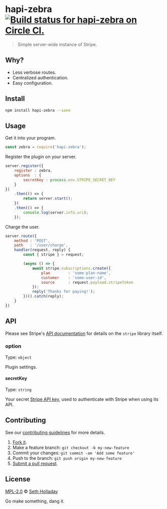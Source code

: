 # hapi-zebra [![Build status for hapi-zebra on Circle CI.](https://img.shields.io/circleci/project/sholladay/hapi-zebra/master.svg "Circle Build Status")](https://circleci.com/gh/sholladay/hapi-zebra "Hapi Zebra Builds")

> Simple server-wide instance of Stripe.

## Why?

 - Less verbose routes.
 - Centralized authentication.
 - Easy configuration.

## Install

```sh
npm install hapi-zebra --save
```

## Usage

Get it into your program.

```js
const zebra = require('hapi-zebra');
```

Register the plugin on your server.

```js
server.register({
    register : zebra,
    options  : {
        secretKey : process.env.STRIPE_SECRET_KEY
    }
})
    .then(() => {
        return server.start();
    })
    .then(() => {
        console.log(server.info.uri);
    });
```

Charge the user.

```js
server.route({
    method : 'POST',
    path   : '/user/charge',
    handler(request, reply) {
        const { stripe } = request;

        (async () => {
            await stripe.subscriptions.create({
                plan        : 'some-plan-name',
                customer    : 'some-user-id',
                source      : request.payload.stripeToken
            });
            reply('Thanks for paying!');
        })().catch(reply);
    }
})
```

## API

Please see Stripe's [API documentation](https://stripe.com/docs/api/node) for details on the `stripe` library itself.

### option

Type: `object`

Plugin settings.

#### secretKey

Type: `string`

Your secret [Stripe API key](https://stripe.com/docs/dashboard#api-keys), used to authenticate with Stripe when using its API.

## Contributing

See our [contributing guidelines](https://github.com/sholladay/hapi-zebra/blob/master/CONTRIBUTING.md "The guidelines for participating in this project.") for more details.

1. [Fork it](https://github.com/sholladay/hapi-zebra/fork).
2. Make a feature branch: `git checkout -b my-new-feature`
3. Commit your changes: `git commit -am 'Add some feature'`
4. Push to the branch: `git push origin my-new-feature`
5. [Submit a pull request](https://github.com/sholladay/hapi-zebra/compare "Submit code to this project for review.").

## License

[MPL-2.0](https://github.com/sholladay/hapi-zebra/blob/master/LICENSE "The license for hapi-zebra.") © [Seth Holladay](http://seth-holladay.com "Author of hapi-zebra.")

Go make something, dang it.

